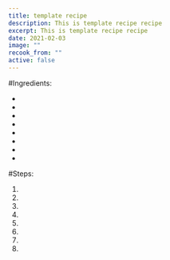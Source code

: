 ```yaml
---
title: template recipe
description: This is template recipe recipe
excerpt: This is template recipe recipe
date: 2021-02-03
image: ""
recook_from: ""
active: false
---
```


\#Ingredients:

*
*
*
*
*
*
*
*


\#Steps:

1.
1.
1.
1.
1.
1.
1.
1.

